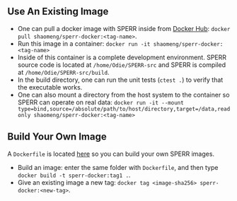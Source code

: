 ## Use An Existing Image

- One can pull a docker image with SPERR inside from [Docker Hub](https://hub.docker.com/r/shaomeng/sperr-docker): `docker pull shaomeng/sperr-docker:<tag-name>`.
- Run this image in a container: `docker run -it shaomeng/sperr-docker:<tag-name>`
- Inside of this container is a complete development environment. SPERR source code is located at `/home/Odie/SPERR-src` and SPERR is compiled at `/home/Odie/SPERR-src/build`.
- In the build directory, one can run the unit tests (`ctest .`) to verify that the executable works.
- One can also mount a directory from the host system to the container so SPERR can operate on real data:
  `docker run -it --mount type=bind,source=/absolute/path/to/host/directory,target=/data,readonly shaomeng/sperr-docker:<tag-name>`

## Build Your Own Image

A `Dockerfile` is located [here](https://github.com/NCAR/SPERR/tree/main/docker) so you can build your own SPERR images.
- Build an image: enter the same folder with `Dockerfile`, and then type `docker build -t sperr-docker:tag1 .`.
- Give an existing image a new tag: `docker tag <image-sha256> sperr-docker:<new-tag>`.


